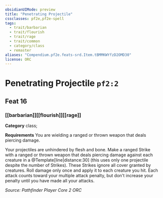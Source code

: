```yaml
---
obsidianUIMode: preview
title: "Penetrating Projectile"
cssclasses: pf2e,pf2e-spell
tags:
  - trait/barbarian
  - trait/flourish
  - trait/rage
  - trait/common
  - category/class
  - remaster
aliases: "Compendium.pf2e.feats-srd.Item.tBMMKWYfzD2OMD30"
license: ORC
---
```

# Penetrating Projectile `pf2:2`
## Feat 16
### [[barbarian]][[flourish]][[rage]]

**Category** class; 




**Requirements** You are wielding a ranged or thrown weapon that deals piercing damage.

Your projectiles are unhindered by flesh and bone. Make a ranged Strike with a ranged or thrown weapon that deals piercing damage against each creature in a @Template\[line|distance:30\] (this uses only one projectile despite the number of Strikes). These Strikes ignore all cover granted by creatures. Roll damage only once and apply it to each creature you hit. Each attack counts toward your multiple attack penalty, but don't increase your penalty until you have made all your attacks.

*Source: Pathfinder Player Core 2*
*ORC*